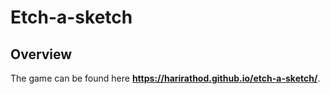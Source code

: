 # Etch-a-sketch

## Overview
The game can be found here **https://harirathod.github.io/etch-a-sketch/**.
